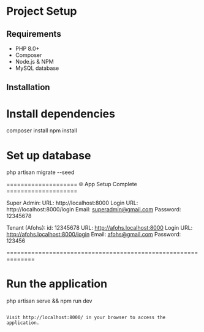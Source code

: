 # Project Setup

## Requirements

- PHP 8.0+
- Composer
- Node.js & NPM
- MySQL database

## Installation

# Install dependencies

composer install
npm install

# Set up database

php artisan migrate --seed

==================== 🌐 App Setup Complete ====================

Super Admin:
URL: http://localhost:8000
Login URL: http://localhost:8000/login
Email: superadmin@gmail.com
Password: 12345678

Tenant (Afohs):
id: 12345678
URL: http://afohs.localhost:8000
Login URL: http://afohs.localhost:8000/login
Email: afohs@gmail.com
Password: 123456

==============================================================

# Run the application

php artisan serve
&&
npm run dev

```

Visit http://localhost:8000/ in your browser to access the application.
```
